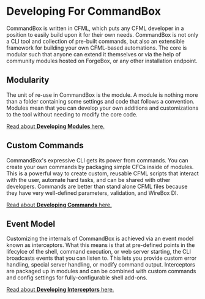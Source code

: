 # Developing For CommandBox

 CommandBox is written in CFML, which puts any CFML developer in a position to easily build upon it for their own needs.  CommandBox is not only a CLI tool and collection of pre-built commands, but also an extensible framework for building your own CFML-based automations.  The core is modular such that anyone can extend it themselves or via the help of community modules hosted on ForgeBox, or any other installation endpoint.  
 
## Modularity

The unit of re-use in CommandBox is the module.  A module is nothing more than a folder containing some settings and code that follows a convention.  Modules mean that you can develop your own additions and customizations to the tool without needing to modify the core code.

[Read about **Developing Modules** here.](developing/modules/developing_modules.md)

## Custom Commands

CommandBox's expressive CLI gets its power from commands.  You can create your own commands by packaging simple CFCs inside of modules.  This is a powerful way to create custom, reusable CFML scripts that interact with the user, automate hard tasks, and can be shared with other developers.  Commands are better than stand alone CFML files because they have very well-defined parameters, validation, and WireBox DI.  

[Read about **Developing Commands** here.](/developing/commands/developing_commands.md)

## Event Model

Customizing the internals of CommandBox is achieved via an event model known as interceptors.  What this means is that at pre-defined points in the lifecylce of the shell, command execution, or web server starting, the CLI broadcasts events that you can listen to.  This lets you provide custom error handling, special server handling, or modify command output.  Interceptors are packaged up in modules and can be combined with custom commands and config settings for fully-configurable shell add-ons.

[Read about **Developing Interceptors** here.](/developing/interceptors/developing_interceptors.md)